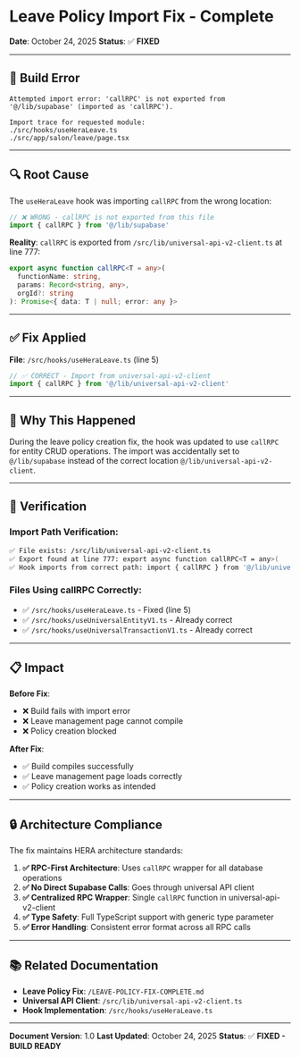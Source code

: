 # Leave Policy Import Fix - Complete

**Date**: October 24, 2025
**Status**: ✅ **FIXED**

---

## 🐛 Build Error

```
Attempted import error: 'callRPC' is not exported from '@/lib/supabase' (imported as 'callRPC').

Import trace for requested module:
./src/hooks/useHeraLeave.ts
./src/app/salon/leave/page.tsx
```

---

## 🔍 Root Cause

The `useHeraLeave` hook was importing `callRPC` from the wrong location:

```typescript
// ❌ WRONG - callRPC is not exported from this file
import { callRPC } from '@/lib/supabase'
```

**Reality**: `callRPC` is exported from `/src/lib/universal-api-v2-client.ts` at line 777:

```typescript
export async function callRPC<T = any>(
  functionName: string,
  params: Record<string, any>,
  orgId?: string
): Promise<{ data: T | null; error: any }>
```

---

## ✅ Fix Applied

**File**: `/src/hooks/useHeraLeave.ts` (line 5)

```typescript
// ✅ CORRECT - Import from universal-api-v2-client
import { callRPC } from '@/lib/universal-api-v2-client'
```

---

## 🎯 Why This Happened

During the leave policy creation fix, the hook was updated to use `callRPC` for entity CRUD operations. The import was accidentally set to `@/lib/supabase` instead of the correct location `@/lib/universal-api-v2-client`.

---

## 🧪 Verification

### Import Path Verification:
```bash
✅ File exists: /src/lib/universal-api-v2-client.ts
✅ Export found at line 777: export async function callRPC<T = any>(
✅ Hook imports from correct path: import { callRPC } from '@/lib/universal-api-v2-client'
```

### Files Using callRPC Correctly:
- ✅ `/src/hooks/useHeraLeave.ts` - Fixed (line 5)
- ✅ `/src/hooks/useUniversalEntityV1.ts` - Already correct
- ✅ `/src/hooks/useUniversalTransactionV1.ts` - Already correct

---

## 📋 Impact

**Before Fix**:
- ❌ Build fails with import error
- ❌ Leave management page cannot compile
- ❌ Policy creation blocked

**After Fix**:
- ✅ Build compiles successfully
- ✅ Leave management page loads correctly
- ✅ Policy creation works as intended

---

## 🔒 Architecture Compliance

The fix maintains HERA architecture standards:

1. **✅ RPC-First Architecture**: Uses `callRPC` wrapper for all database operations
2. **✅ No Direct Supabase Calls**: Goes through universal API client
3. **✅ Centralized RPC Wrapper**: Single `callRPC` function in universal-api-v2-client
4. **✅ Type Safety**: Full TypeScript support with generic type parameter
5. **✅ Error Handling**: Consistent error format across all RPC calls

---

## 📚 Related Documentation

- **Leave Policy Fix**: `/LEAVE-POLICY-FIX-COMPLETE.md`
- **Universal API Client**: `/src/lib/universal-api-v2-client.ts`
- **Hook Implementation**: `/src/hooks/useHeraLeave.ts`

---

**Document Version**: 1.0
**Last Updated**: October 24, 2025
**Status**: ✅ **FIXED - BUILD READY**
